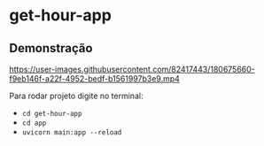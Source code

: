 # get-hour-app

## Demonstração



https://user-images.githubusercontent.com/82417443/180675660-f9eb146f-a22f-4952-bedf-b1561997b3e9.mp4



Para rodar projeto digite no terminal:
- `cd get-hour-app`
- `cd app`
- `uvicorn main:app --reload`
